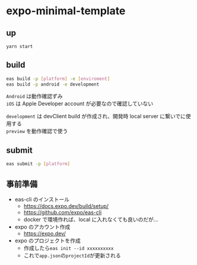 # expo-minimal-template

## up

```bash
yarn start
```

## build

```bash
eas build -p [platform] -e [enviroment]
eas build -p android -e development
```

`Android` は動作確認ずみ  
`iOS` は Apple Developer account が必要なので確認していない  

`development` は devClient build が作成され、開発時 local server に繋いでに使用する  
`preview` を動作確認で使う  

## submit

```bash
eas submit -p [platform]
```

## 事前準備

- eas-cli のインストール
  - https://docs.expo.dev/build/setup/
  - https://github.com/expo/eas-cli
  - docker で環境作れば、local に入れなくても良いのだが...
- expo のアカウント作成
  - https://expo.dev/
- expo のプロジェクトを作成
  - 作成したら`eas init --id xxxxxxxxxx`
  - これで`app.json`の`projectId`が更新される
